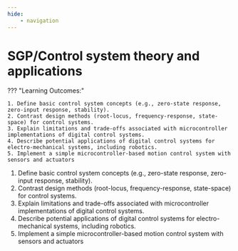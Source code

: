 ```yaml
---
hide:
    - navigation
---
```

# SGP/Control system theory and applications

??? "Learning Outcomes:"

    1. Define basic control system concepts (e.g., zero-state response, zero-input response, stability).
    2. Contrast design methods (root-locus, frequency-response, state-space) for control systems.
    3. Explain limitations and trade-offs associated with microcontroller implementations of digital control systems.
    4. Describe potential applications of digital control systems for electro-mechanical systems, including robotics.
    5. Implement a simple microcontroller-based motion control system with sensors and actuators

1. Define basic control system concepts (e.g., zero-state response, zero-input response, stability).
2. Contrast design methods (root-locus, frequency-response, state-space) for control systems.
3. Explain limitations and trade-offs associated with microcontroller implementations of digital control systems.
4. Describe potential applications of digital control systems for electro-mechanical systems, including robotics.
5. Implement a simple microcontroller-based motion control system with sensors and actuators